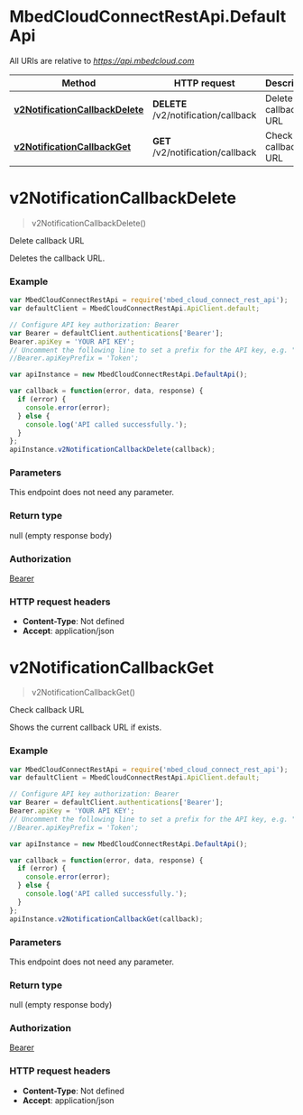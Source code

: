 # MbedCloudConnectRestApi.DefaultApi

All URIs are relative to *https://api.mbedcloud.com*

Method | HTTP request | Description
------------- | ------------- | -------------
[**v2NotificationCallbackDelete**](DefaultApi.md#v2NotificationCallbackDelete) | **DELETE** /v2/notification/callback | Delete callback URL
[**v2NotificationCallbackGet**](DefaultApi.md#v2NotificationCallbackGet) | **GET** /v2/notification/callback | Check callback URL


<a name="v2NotificationCallbackDelete"></a>
# **v2NotificationCallbackDelete**
> v2NotificationCallbackDelete()

Delete callback URL

Deletes the callback URL.

### Example
```javascript
var MbedCloudConnectRestApi = require('mbed_cloud_connect_rest_api');
var defaultClient = MbedCloudConnectRestApi.ApiClient.default;

// Configure API key authorization: Bearer
var Bearer = defaultClient.authentications['Bearer'];
Bearer.apiKey = 'YOUR API KEY';
// Uncomment the following line to set a prefix for the API key, e.g. "Token" (defaults to null)
//Bearer.apiKeyPrefix = 'Token';

var apiInstance = new MbedCloudConnectRestApi.DefaultApi();

var callback = function(error, data, response) {
  if (error) {
    console.error(error);
  } else {
    console.log('API called successfully.');
  }
};
apiInstance.v2NotificationCallbackDelete(callback);
```

### Parameters
This endpoint does not need any parameter.

### Return type

null (empty response body)

### Authorization

[Bearer](../README.md#Bearer)

### HTTP request headers

 - **Content-Type**: Not defined
 - **Accept**: application/json

<a name="v2NotificationCallbackGet"></a>
# **v2NotificationCallbackGet**
> v2NotificationCallbackGet()

Check callback URL

Shows the current callback URL if exists.

### Example
```javascript
var MbedCloudConnectRestApi = require('mbed_cloud_connect_rest_api');
var defaultClient = MbedCloudConnectRestApi.ApiClient.default;

// Configure API key authorization: Bearer
var Bearer = defaultClient.authentications['Bearer'];
Bearer.apiKey = 'YOUR API KEY';
// Uncomment the following line to set a prefix for the API key, e.g. "Token" (defaults to null)
//Bearer.apiKeyPrefix = 'Token';

var apiInstance = new MbedCloudConnectRestApi.DefaultApi();

var callback = function(error, data, response) {
  if (error) {
    console.error(error);
  } else {
    console.log('API called successfully.');
  }
};
apiInstance.v2NotificationCallbackGet(callback);
```

### Parameters
This endpoint does not need any parameter.

### Return type

null (empty response body)

### Authorization

[Bearer](../README.md#Bearer)

### HTTP request headers

 - **Content-Type**: Not defined
 - **Accept**: application/json

